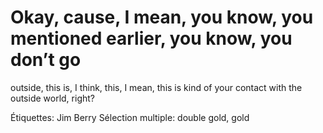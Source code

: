 # Okay, cause, I mean, you know, you mentioned earlier, you know, you don’t go
outside, this is, I think, this, I mean, this is kind of your contact with the outside
world, right?

Étiquettes: Jim Berry
Sélection multiple: double gold, gold